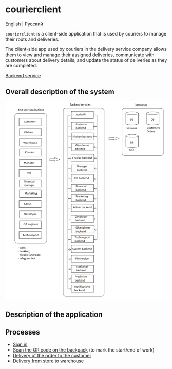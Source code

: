 # courierclient

[English](courierclient.md) | [Русский](courierclient.ru.md)

`courierclient` is a client-side application that is used by couriers to manage their routs and deliveries.

The client-side app used by couriers in the delivery service company allows them to view and manage their assigned deliveries, communicate with customers about delivery details, and update the status of deliveries as they are completed.

[Backend service](../backend/courierbackend.md)

## Overall description of the system 

![system_overall](../img/system_overall.png)

## Description of the application

## Processes 

- [Sign in](../processes/auth/signin.md)
- [Scan the QR code on the backpack](../flowchartsteps/delivering/scanbackpack.md) (to mark the start/end of work)
- [Delivery of the order to the customer](../flowchartsteps/delivering/deliverorder.md)
- [Delivery from store to warehouse](../flowchartsteps/delivering/store2wh.md)
